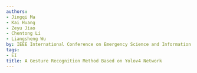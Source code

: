 ```yaml
---
authors:
- Jingqi Ma
- Kai Huang
- Zeyu Jiao
- Chentong Li
- Liangsheng Wu
by: IEEE International Conference on Emergency Science and Information Technology
tags:
- EI
title: A Gesture Recognition Method Based on Yolov4 Network
---
```


